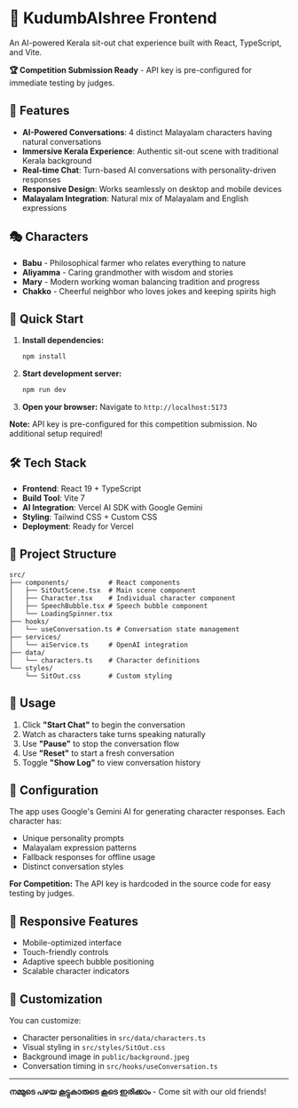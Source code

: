 # 🏡 KudumbAIshree Frontend

An AI-powered Kerala sit-out chat experience built with React, TypeScript, and Vite.

**🏆 Competition Submission Ready** - API key is pre-configured for immediate testing by judges.

## 🌟 Features

- **AI-Powered Conversations**: 4 distinct Malayalam characters having natural conversations
- **Immersive Kerala Experience**: Authentic sit-out scene with traditional Kerala background
- **Real-time Chat**: Turn-based AI conversations with personality-driven responses
- **Responsive Design**: Works seamlessly on desktop and mobile devices
- **Malayalam Integration**: Natural mix of Malayalam and English expressions

## 🎭 Characters

- **Babu** - Philosophical farmer who relates everything to nature
- **Aliyamma** - Caring grandmother with wisdom and stories
- **Mary** - Modern working woman balancing tradition and progress  
- **Chakko** - Cheerful neighbor who loves jokes and keeping spirits high

## 🚀 Quick Start

1. **Install dependencies:**
   ```bash
   npm install
   ```

2. **Start development server:**
   ```bash
   npm run dev
   ```

3. **Open your browser:**
   Navigate to `http://localhost:5173`

**Note:** API key is pre-configured for this competition submission. No additional setup required!

## 🛠️ Tech Stack

- **Frontend**: React 19 + TypeScript
- **Build Tool**: Vite 7
- **AI Integration**: Vercel AI SDK with Google Gemini
- **Styling**: Tailwind CSS + Custom CSS
- **Deployment**: Ready for Vercel

## 📁 Project Structure

```
src/
├── components/          # React components
│   ├── SitOutScene.tsx  # Main scene component
│   ├── Character.tsx    # Individual character component
│   ├── SpeechBubble.tsx # Speech bubble component
│   └── LoadingSpinner.tsx
├── hooks/              
│   └── useConversation.ts # Conversation state management
├── services/
│   └── aiService.ts     # OpenAI integration
├── data/
│   └── characters.ts    # Character definitions
└── styles/
    └── SitOut.css       # Custom styling
```

## 🎯 Usage

1. Click **"Start Chat"** to begin the conversation
2. Watch as characters take turns speaking naturally
3. Use **"Pause"** to stop the conversation flow
4. Use **"Reset"** to start a fresh conversation
5. Toggle **"Show Log"** to view conversation history

## 🔧 Configuration

The app uses Google's Gemini AI for generating character responses. Each character has:
- Unique personality prompts
- Malayalam expression patterns
- Fallback responses for offline usage
- Distinct conversation styles

**For Competition:** The API key is hardcoded in the source code for easy testing by judges.

## 📱 Responsive Features

- Mobile-optimized interface
- Touch-friendly controls
- Adaptive speech bubble positioning
- Scalable character indicators

## 🎨 Customization

You can customize:
- Character personalities in `src/data/characters.ts`
- Visual styling in `src/styles/SitOut.css`
- Background image in `public/background.jpeg`
- Conversation timing in `src/hooks/useConversation.ts`

---

**നമ്മുടെ പഴയ കൂട്ടുകാരുടെ കൂടെ ഇരിക്കാം** - Come sit with our old friends!
